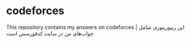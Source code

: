 # codeforces
This repository contains my answers on codeforces | این ریپوزیتوری شامل جواب‌های من در سایت کدفورسس است
